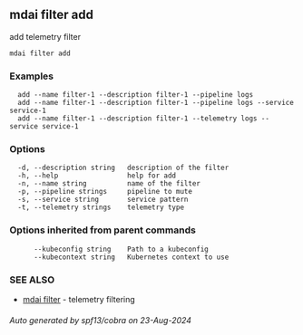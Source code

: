 ## mdai filter add

add telemetry filter

```
mdai filter add
```

### Examples

```
  add --name filter-1 --description filter-1 --pipeline logs
  add --name filter-1 --description filter-1 --pipeline logs --service service-1
  add --name filter-1 --description filter-1 --telemetry logs --service service-1
```

### Options

```
  -d, --description string   description of the filter
  -h, --help                 help for add
  -n, --name string          name of the filter
  -p, --pipeline strings     pipeline to mute
  -s, --service string       service pattern
  -t, --telemetry strings    telemetry type
```

### Options inherited from parent commands

```
      --kubeconfig string    Path to a kubeconfig
      --kubecontext string   Kubernetes context to use
```

### SEE ALSO

* [mdai filter](mdai_filter.md)	 - telemetry filtering

###### Auto generated by spf13/cobra on 23-Aug-2024
